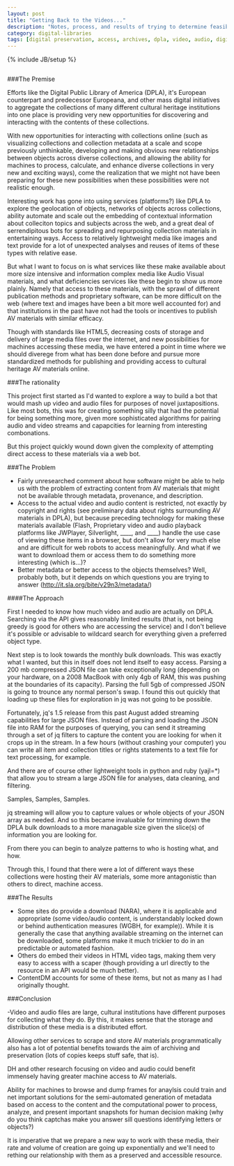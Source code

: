 ```yaml
---
layout: post
title: "Getting Back to the Videos..."
description: "Notes, process, and results of trying to determine feasibility and some suggestions for accessing video media through metadata aggregators like the Digital Public Library of America"
category: digital-libraries
tags: [digital preservation, access, archives, dpla, video, audio, digital humanities]
---
```

{% include JB/setup %}

<div class="figure">
<img class="blog-post" src="" alt=""/><div class="figcaption"></div></div>

###The Premise

Efforts like the Digital Public Library of America (DPLA), it's European counterpart and predecessor Europeana, and other mass digital initiatives to aggregate the collections of many different cultural heritage institutions into one place is providing very new opportunities for discovering and interacting with the contents of these collections. 

With new opportunities for interacting with collections online (such as visualizing collections and collection metadata at a scale and scope previously unthinkable, developing and making obvious new relationships between objects across diverse collections, and allowing the ability for machines to process, calculate, and enhance diverse collections in very new and exciting ways), come the realization that we might not have been preparing for these new possibilities when these possibilities were not realistic enough.

Interesting work has gone into using services (platforms?) like DPLA to explore the geolocation of objects, networks of objects across collections, ability automate and scale out the embedding of contextual information about colleciton topics and subjects across the web, and a great deal of serrendipitous bots for spreading and repurposing collection materials in entertaining ways. Access to relatively lightweight media like images and text provide for a lot of unexpected analyses and reuses of items of these types with relative ease. 

But what I want to focus on is what services like these make available about more size intensive and information complex media like Audio Visual materials, and what deficiencies services like these begin to show us more plainly. Namely that access to these materials, with the sprawl of different publication methods and proprietary software, can be more difficult on the web (where text and images have been a bit more well accounted for) and that institutions in the past have not had the tools or incentives to publish AV materials with similar efficacy.

Though with standards like HTML5, decreasing costs of storage and delivery of large media files over the internet, and new possibilities for machines accessing these media, we have entered a point in time where we should diverege from what has been done before and pursue more standardized methods for publishing and providing access to cultural heritage AV materials online.

###The rationality

This project first started as I'd wanted to explore a way to build a bot that would mash up video and audio files for purposes of novel juxtapositions. Like most bots, this was for creating something silly that had the potential for being something more, given more sophisticated algorithms for pairing audio and video streams and capapcities for learning from interesting combonations. 

But this project quickly wound down given the complexity of attempting direct access to these materials via a web bot. 

###The Problem

- Fairly unresearched comment about how software might be able to help us with the problem of extracting content from AV materials that might not be available through metadata, provenance, and description. 
- Access to the actual video and audio content is restricted, not exactly by copyright and rights (see preliminary data about rights surrounding AV materials in DPLA), but because preceding technology for making these materials available (Flash, Proprietary video and audio playback platforms like JWPlayer, Silverlight, ____, and ____) handle the use case of viewing these items in a browser, but don't allow for very much else and are difficult for web robots to access meaningfully. And what if we want to download them or access them to do something more interesting (which is...)?
- Better metadata or better access to the objects themselves? Well, probably both, but it depends on which questions you are trying to answer (http://it.sla.org/bite/v29n3/metadata/)

####The Approach

First I needed to know how much video and audio are actually on DPLA. Searching via the API gives reasonably limited results (that is, not being greedy is good for others who are accessing the service) and I don't believe it's possible or advisable to wildcard search for everything given a preferred object type.

Next step is to look towards the monthly bulk downloads. This was exactly what I wanted, but this in itself does not lend itself to easy access. Parsing a 200 mb compressed JSON file can take exceptionally long (depending on your hardware, on a 2008 MacBook with only 4gb of RAM, this was pushing at the boundaries of its capacity). Parsing the full 5gb of compressed JSON is going to trounce any normal person's swap. I found this out quickly that loading up these files for exploration in jq was not going to be possible. 

Fortunately, jq's 1.5 release from this past August added streaming capabilities for large JSON files. Instead of parsing and loading the JSON file into RAM for the purposes of querying, you can send it streaming through a set of jq filters to capture the content you are looking for when it crops up in the stream. In a few hours (without crashing your computer) you can write all item and collection titles or rights statements to a text file for text processing, for example.

And there are of course other lightweight tools in python and ruby (yajl=*) that allow you to stream a large JSON file for analyses, data cleaning, and filtering. 

Samples, Samples, Samples. 

jq streaming will allow you to capture values or whole objects of your JSON array as needed. And so this became invaluable for trimming down the DPLA bulk downloads to a more managable size given the slice(s) of information you are looking for. 

From there you can begin to analyze patterns to who is hosting what, and how.

Through this, I found that there were a lot of different ways these collections were hosting their AV materials, some more antagonistic than others to direct, machine access. 

###The Results

- Some sites do provide a download (NARA), where it is applicable and appropriate (some video/audio content, is understandably locked down or behind authentication measures (WGBH, for example)). While it is generally the case that anything available streaming on the internet can be downloaded, some platforms make it much trickier to do in an predictable or automated fashion.
- Others do embed their videos in HTML video tags, making them very easy to access with a scaper (though providing a url directly to the resource in an API would be much better).
- ContentDM accounts for some of these items, but not as many as I had originally thought. 

###Conclusion

-Video and audio files are large, cultural institutions have different purposes for collecting what they do. By this, it makes sense that the storage and distribution of these media is a distributed effort. 

Allowing other services to scrape and store AV materials programmatically also has a lot of potential benefits towards the aim of archiving and preservation (lots of copies keeps stuff safe, that is). 

DH and other research focusing on video and audio could benefit immensely having greater machine access to AV materials.

Ability for machines to browse and dump frames for anaylsis could train and net important solutions for the semi-automated generation of metadata based on access to the content and the computational power to process, analyze, and present important snapshots for human decision making (why do you think captchas make you answer sill questions identifying letters or objects?)

It is imperative that we prepare a new way to work with these media, their rate and volume of creation are going up exponentially and we'll need to rething our relationship with them as a preserved and accessible resource. 
